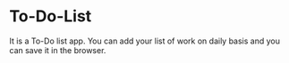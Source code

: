 # To-Do-List
It is a To-Do list app.
You can add your list of work on daily basis and you can save it in the browser.
